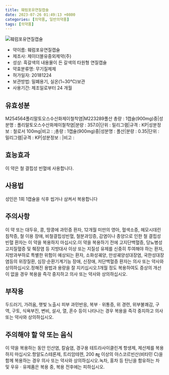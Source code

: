 ```yaml
---
title: 훼럼포유연질캡슐
date: 2023-07-26 01:49:13 +0800
categories: [의약품, 일반의약품]
tags: [의약품]
---
```

![훼럼포유연질캡슐](https://nedrug.mfds.go.kr/pbp/cmn/itemImageDownload/1MZmMwzxvsA)

- 약이름: 훼럼포유연질캡슐
- 제조사: 제이더블유중외제약(주)
- 성상: 흑갈색의 내용물이 든 갈색의 타원형 연질캡슐
- 약효분류명: 무기질제제
- 허가일자: 20181224
- 보관방법: 밀폐용기, 실온(1~30℃)보관
- 사용기간: 제조일로부터 24 개월
## 유효성분
M254564폴리말토오스수산화제이철착염|M223289폴산
총량 : 1캡슐(900mg)중|성분명 : 폴리말토오스수산화제이철착염|분량 : 357.0|단위 : 밀리그램|규격 : KP|성분정보 : 철로서 100mg|비고 : ;총량 : 1캡슐(900mg)중|성분명 : 폴산|분량 : 0.35|단위 : 밀리그램|규격 : KP|성분정보 : |비고 :
## 효능효과
이 약은 철 결핍성 빈혈에 사용합니다.
## 사용법
성인은 1회 1캡슐을 식후 씹거나 삼켜서 복용합니다
## 주의사항
이 약 또는 대두유, 콩, 땅콩에 과민증 환자, 12개월 미만의 영아, 혈색소증, 헤모시데린침착증, 철 이용 장애, 비철결핍성빈혈, 철분과잉증, 감염이나 종양으로 인한 철 결핍성 빈혈 환자는 이 약을 복용하지 마십시오.이 약을 복용하기 전에 고지단백혈증, 당뇨병성고지질혈증 및 췌장염 등 지방대사 이상 또는 지질성 유제를 신중히 투여해야 하는 환자, 지방과부하로 특별한 위험이 예상되는 환자, 소화성궤양, 만성궤양성대장염, 국한성대장염등의 위장질환, 심장·순환기계기능 장애, 신장애, 저단백혈증 환자는 의사 또는 약사와 상의하십시오.정해진 용법과 용량을 잘 지키십시오.1개월 정도 복용하여도 증상의 개선이 없을 경우 복용을 즉각 중지하고 의사 또는 약사와 상의하십시오.
## 부작용
두드러기, 가려움, 햇빛 노출시 피부 과민반응, 복부ㆍ위통증, 위 경련, 위부불쾌감, 구역, 구토, 식욕부진, 변비, 설사, 열, 혼수 등이 나타나는 경우 복용을 즉각 중지하고 의사 또는 약사와 상의하십시오.
## 주의해야 할 약 또는 음식
이 약을 복용하는 동안 인산염, 칼슘염, 경구용 테트라사이클린계 항생제, 제산제를 복용하지 마십시오.항알도스테론제, 트리암테렌, 200 ㎎ 이상의 아스코르빈산(비타민 C)을 함께 복용하는 경우 의사 또는 약사와 상의하십시오.녹차, 홍차 등 탄닌을 함유하는 차 및 우유ㆍ유제품은 복용 중, 복용 전후에는 피하십시오.
